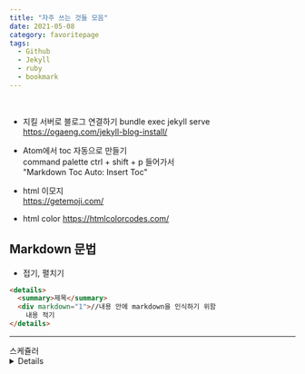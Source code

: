 ```yaml
---
title: "자주 쓰는 것들 모음"
date: 2021-05-08
category: favoritepage
tags:
  - Github
  - Jekyll
  - ruby
  - bookmark
---
```



<br>


- 지킬 서버로 블로그 연결하기 
  bundle exec jekyll serve <br>
  <https://ogaeng.com/jekyll-blog-install/>



- Atom에서 toc 자동으로 만들기  
  command palette ctrl + shift + p 들어가서   
  "Markdown Toc Auto: Insert Toc"  


- html 이모지  
  <https://getemoji.com/>

- html color
  <https://htmlcolorcodes.com/>



## Markdown 문법


- 접기, 펼치기

``` html
<details>
  <summary>제목</summary>
  <div markdown="1">//내용 안에 markdown을 인식하기 위함
    내용 적기
</details>
```

---


<summary>스케쥴러</summary>
<details>
  <div markdown="1">
  </div>
  <head>
    <link rel="stylesheet" type="text/css" href="/assets/css/weeklyplan_table.css">
  </head>
  <body>


  <div>
    <table>
      <thead class="head">
        <td></td>
        <td></td>
        <td></td>
        <td>1st 2nd 3rd</td>
      </thead>
      <thead class="date">
      <!--SUN ~ THU-->
        <tr>
          <td>SUN</td>
          <td>MON</td>
          <td>TUE</td>
          <td>WED</td>
        </tr>
      </thead>
      <tbody id="todo-list">
        <tr class= "day">
          <td>03</td>
          <td>04</td>
          <td>05</td>
          <td>06</td>
        </tr>
        <tr class="text">
        <!--본문-->
          <td> <!--일요일-->
            <li></li>
          </td>
          <td> <!--월요일-->
            <li></li>
          </td>
          <td> <!--화요일-->
            <li></li>
          </td>
          <td> <!--수요일-->
            <li></li>
          </td>
        </tr>
      </tbody>
      <thead class="date2">
        <tr>
          <td>THU</td>
          <td>FRI</td>
          <td>SAT</td>
          <td>MEMO</td>
        </tr>
      </thead>
      <tbody id="todo-list">
        <tr class= "day">
          <td>07</td>
          <td>08</td>
          <td>09</td>
          <td>📝</td>
        </tr>
        <tr class="text">
        <!--본문-->
          <td> <!--목요일-->
            <li></li>
          </td>
          <td> <!--금요일-->
            <li></li>
          </td>
          <td> <!--토요일-->
            <li></li>
          </td>
          <td> <!--메모장-->
            <li></li>
          </td>
        </tr>
      </tbody>
    </table>
  </div>
</details>